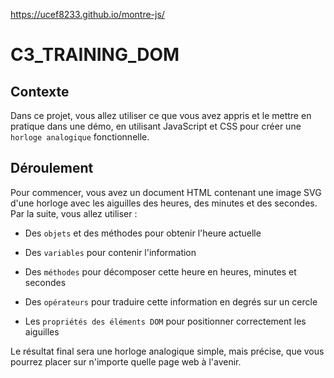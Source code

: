 https://ucef8233.github.io/montre-js/
# C3_TRAINING_DOM
## Contexte
Dans ce projet, vous allez utiliser ce que vous avez appris et le mettre en pratique dans une démo, en utilisant JavaScript et CSS pour créer une `horloge analogique` fonctionnelle. 

## Déroulement
Pour commencer, vous avez un document HTML contenant une image SVG d'une horloge avec les aiguilles des heures, des minutes et des secondes. Par la suite, vous allez utiliser :

- Des `objets` et des méthodes pour obtenir l'heure actuelle

- Des `variables` pour contenir l'information

- Des `méthodes` pour décomposer cette heure en heures, minutes et secondes

- Des `opérateurs` pour traduire cette information en degrés sur un cercle

- Les `propriétés des éléments DOM` pour positionner correctement les aiguilles

Le résultat final sera une horloge analogique simple, mais précise, que vous pourrez placer sur n'importe quelle page web à l'avenir.

